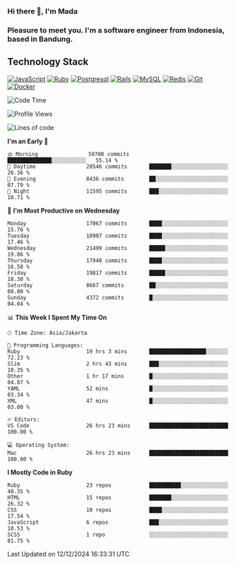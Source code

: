 ### Hi there 👋, I'm Mada
### Pleasure to meet you. I'm a software engineer from Indonesia, based in Bandung.

## Technology Stack

[![JavaScript](https://img.shields.io/badge/-JavaScript-%23F7DF1C?style=flat-square&logo=javascript&logoColor=000000&labelColor=%23F7DF1C&color=%23FFCE5A)](https://www.javascript.com/)
[![Ruby](https://img.shields.io/badge/Ruby-CC342D?style=flat-square&logo=ruby&logoColor=white)](https://www.ruby-lang.org/en/)
[![Postgresql](https://img.shields.io/badge/PostgreSQL-316192?style=flat-square&logo=postgresql&logoColor=ffffff)](https://www.postgresql.org/)
[![Rails](https://img.shields.io/badge/Ruby_on_Rails-CC0000?style=flat-square&logo=ruby-on-rails&logoColor=white)](https://rubyonrails.org/)
[![MySQL](https://img.shields.io/badge/-MySQL-4479A1?style=flat-square&logo=MySQL&logoColor=ffffff)](https://www.mysql.com/)
[![Redis](https://img.shields.io/badge/-Redis-DC382D?style=flat-square&logo=Redis&logoColor=ffffff)](https://redis.io/)
[![Git](https://img.shields.io/badge/-Git-%23F05032?style=flat-square&logo=git&logoColor=%23ffffff)](https://git-scm.com/)
[![Docker](https://img.shields.io/badge/-Docker-2496ED?style=flat-square&logo=docker&logoColor=ffffff)](https://www.docker.com/)
<!--
**madaarya/madaarya** is a ✨ _special_ ✨ repository because its `README.md` (this file) appears on your GitHub profile.

Here are some ideas to get you started:

- 🔭 I’m currently working on ...
- 🌱 I’m currently learning ...
- 👯 I’m looking to collaborate on ...
- 🤔 I’m looking for help with ...
- 💬 Ask me about ...
- 📫 How to reach me: ...
- 😄 Pronouns: ...
- ⚡ Fun fact: ...
-->
<!--START_SECTION:waka-->
![Code Time](http://img.shields.io/badge/Code%20Time-6%2C808%20hrs%2039%20mins-blue)

![Profile Views](http://img.shields.io/badge/Profile%20Views-0-blue)

![Lines of code](https://img.shields.io/badge/From%20Hello%20World%20I%27ve%20Written-46.0%20million%20lines%20of%20code-blue)

**I'm an Early 🐤** 

```text
🌞 Morning                59700 commits       ██████████████░░░░░░░░░░░   55.14 % 
🌆 Daytime                28546 commits       ███████░░░░░░░░░░░░░░░░░░   26.36 % 
🌃 Evening                8436 commits        ██░░░░░░░░░░░░░░░░░░░░░░░   07.79 % 
🌙 Night                  11595 commits       ███░░░░░░░░░░░░░░░░░░░░░░   10.71 % 
```
📅 **I'm Most Productive on Wednesday** 

```text
Monday                   17067 commits       ████░░░░░░░░░░░░░░░░░░░░░   15.76 % 
Tuesday                  18907 commits       ████░░░░░░░░░░░░░░░░░░░░░   17.46 % 
Wednesday                21499 commits       █████░░░░░░░░░░░░░░░░░░░░   19.86 % 
Thursday                 17948 commits       ████░░░░░░░░░░░░░░░░░░░░░   16.58 % 
Friday                   19817 commits       █████░░░░░░░░░░░░░░░░░░░░   18.30 % 
Saturday                 8667 commits        ██░░░░░░░░░░░░░░░░░░░░░░░   08.00 % 
Sunday                   4372 commits        █░░░░░░░░░░░░░░░░░░░░░░░░   04.04 % 
```


📊 **This Week I Spent My Time On** 

```text
🕑︎ Time Zone: Asia/Jakarta

💬 Programming Languages: 
Ruby                     19 hrs 3 mins       ██████████████████░░░░░░░   72.23 % 
Slim                     2 hrs 43 mins       ███░░░░░░░░░░░░░░░░░░░░░░   10.35 % 
Other                    1 hr 17 mins        █░░░░░░░░░░░░░░░░░░░░░░░░   04.87 % 
YAML                     52 mins             █░░░░░░░░░░░░░░░░░░░░░░░░   03.34 % 
XML                      47 mins             █░░░░░░░░░░░░░░░░░░░░░░░░   03.00 % 

🔥 Editors: 
VS Code                  26 hrs 23 mins      █████████████████████████   100.00 % 

💻 Operating System: 
Mac                      26 hrs 23 mins      █████████████████████████   100.00 % 
```

**I Mostly Code in Ruby** 

```text
Ruby                     23 repos            ██████████░░░░░░░░░░░░░░░   40.35 % 
HTML                     15 repos            ███████░░░░░░░░░░░░░░░░░░   26.32 % 
CSS                      10 repos            ████░░░░░░░░░░░░░░░░░░░░░   17.54 % 
JavaScript               6 repos             ███░░░░░░░░░░░░░░░░░░░░░░   10.53 % 
SCSS                     1 repo              ░░░░░░░░░░░░░░░░░░░░░░░░░   01.75 % 
```




 Last Updated on 12/12/2024 16:33:31 UTC
<!--END_SECTION:waka-->
